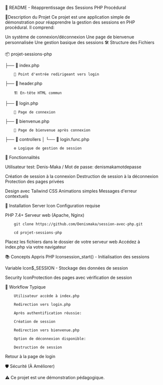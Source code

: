 📖 README - Réapprentissage des Sessions PHP Procédural


📌Description du Projet
Ce projet est une application simple de démonstration pour réapprendre la gestion des sessions en PHP procédural. Il comprend:

Un système de connexion/déconnexion
Une page de bienvenue personnalisée
Une gestion basique des sessions
🛠 Structure des Fichiers

📦 projet-sessions-php

├── 📄 index.php   

        🔄 Point d'entrée redirigeant vers login
        
├── 📄 header.php    

        🏗 En-tête HTML commun
        
├── 📄 login.php     

        🔐 Page de connexion
        
├── 📄 bienvenue.php    

        🎉 Page de bienvenue après connexion
        
├── 📂 controllers
│   └── 📄 login.func.php   

        ⚙️ Logique de gestion de session

🔐 Fonctionnalités

Utilisateur test: Denis-Maka / Mot de passe: denismakamotdepasse


Création de session à la connexion
Destruction de session à la déconnexion
Protection des pages privées

Design avec Tailwind CSS
Animations simples
Messages d'erreur contextuels

🚀 Installation
Server Icon Configuration requise

PHP 7.4+
Serveur web (Apache, Nginx)

        git clone https://github.com/Denismaka/session-avec-php.git

        cd projet-sessions-php

Placez les fichiers dans le dossier de votre serveur web
Accédez à index.php via votre navigateur

📚 Concepts Appris
PHP Iconsession_start() - Initialisation des sessions

Variable Icon$_SESSION - Stockage des données de session

Security IconProtection des pages avec vérification de session


🔄 Workflow Typique

        Utilisateur accède à index.php

        Redirection vers login.php

        Après authentification réussie:

        Création de session

        Redirection vers bienvenue.php

        Option de déconnexion disponible:
        
        Destruction de session

Retour à la page de login

🛡 Sécurité (À Améliorer)

⚠️ Ce projet est une démonstration pédagogique.
